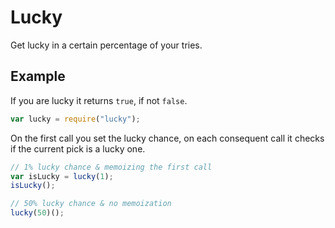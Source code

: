 # Lucky

Get lucky in a certain percentage of your tries.

## Example

If you are lucky it returns `true`, if not `false`.

```js
var lucky = require("lucky");
```

On the first call you set the lucky chance, on each consequent call
it checks if the current pick is a lucky one.

```js
// 1% lucky chance & memoizing the first call
var isLucky = lucky(1);
isLucky();

// 50% lucky chance & no memoization
lucky(50)();
```
